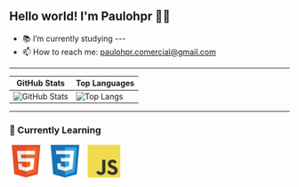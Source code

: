 ## Hello world! I'm Paulohpr 👋🏾

- 📚 I’m currently studying ---
- 📫 How to reach me: [paulohpr.comercial@gmail.com](mailto:paulohpr.comercial@gmail.com)

---

| GitHub Stats                                                                                                        | Top Languages                                                                                                     |
|---------------------------------------------------------------------------------------------------------------------|-------------------------------------------------------------------------------------------------------------------|
| ![GitHub Stats](https://github-readme-stats.vercel.app/api?username=paulohpr&show_icons=true&theme=dark)           | ![Top Langs](https://github-readme-stats.vercel.app/api/top-langs/?username=paulohpr&layout=compact&theme=dark)  |

---

### 🧠 Currently Learning

<div style="display: flex; gap: 10px;">
  <img src="https://raw.githubusercontent.com/devicons/devicon/master/icons/html5/html5-original.svg" alt="HTML5" height="60" />
  <img src="https://raw.githubusercontent.com/devicons/devicon/master/icons/css3/css3-original.svg" alt="CSS3" height="60" />
  <img src="https://raw.githubusercontent.com/devicons/devicon/master/icons/javascript/javascript-original.svg" alt="JavaScript" height="60" />
</div>
